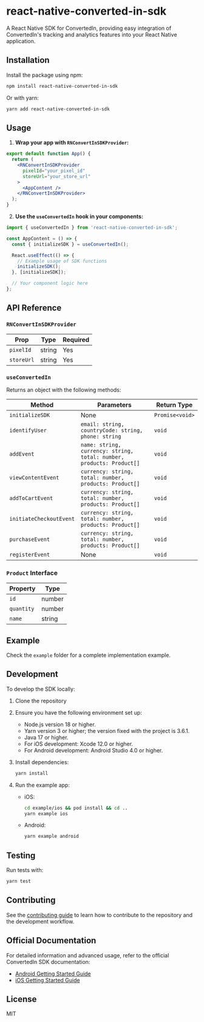 # react-native-converted-in-sdk

A React Native SDK for ConvertedIn, providing easy integration of ConvertedIn's tracking and analytics features into your React Native application.

## Installation

Install the package using npm:

```bash
npm install react-native-converted-in-sdk
```

Or with yarn:

```bash
yarn add react-native-converted-in-sdk
```

## Usage

1. **Wrap your app with `RNConvertInSDKProvider`:**

```jsx
export default function App() {
  return (
    <RNConvertInSDKProvider
      pixelId="your_pixel_id"
      storeUrl="your_store_url"
    >
      <AppContent />
    </RNConvertInSDKProvider>
  );
}
```

2. **Use the `useConvertedIn` hook in your components:**

```jsx
import { useConvertedIn } from 'react-native-converted-in-sdk';

const AppContent = () => {
  const { initializeSDK } = useConvertedIn();

  React.useEffect(() => {
    // Example usage of SDK functions
    initializeSDK();
  }, [initializeSDK]);

  // Your component logic here
};
```

## API Reference

### `RNConvertInSDKProvider`

| Prop | Type | Required |
|------|------|----------|
| `pixelId` | string | Yes |
| `storeUrl` | string | Yes |

### `useConvertedIn`

Returns an object with the following methods:

| Method | Parameters | Return Type |
|--------|------------|-------------|
| `initializeSDK` | None | `Promise<void>` |
| `identifyUser` | `email: string, countryCode: string, phone: string` | `void` |
| `addEvent` | `name: string, currency: string, total: number, products: Product[]` | `void` |
| `viewContentEvent` | `currency: string, total: number, products: Product[]` | `void` |
| `addToCartEvent` | `currency: string, total: number, products: Product[]` | `void` |
| `initiateCheckoutEvent` | `currency: string, total: number, products: Product[]` | `void` |
| `purchaseEvent` | `currency: string, total: number, products: Product[]` | `void` |
| `registerEvent` | None | `void` |

### `Product` Interface

| Property | Type |
|----------|------|
| `id` | number |
| `quantity` | number |
| `name` | string |

## Example

Check the `example` folder for a complete implementation example.

## Development

To develop the SDK locally:

1. Clone the repository
2. Ensure you have the following environment set up:
   - Node.js version 18 or higher.
   - Yarn version 3 or higher; the version fixed with the project is 3.6.1.
   - Java 17 or higher.
   - For iOS development: Xcode 12.0 or higher.
   - For Android development: Android Studio 4.0 or higher.

3. Install dependencies:

   ```bash
   yarn install
   ```

4. Run the example app:

   - iOS:

     ```bash
     cd example/ios && pod install && cd ..
     yarn example ios
     ```

   - Android:

     ```bash
     yarn example android
     ```

## Testing

Run tests with:

```bash
yarn test
```

## Contributing

See the [contributing guide](CONTRIBUTING.md) to learn how to contribute to the repository and the development workflow.

## Official Documentation

For detailed information and advanced usage, refer to the official ConvertedIn SDK documentation:

- [Android Getting Started Guide](https://developer.converted.in/android/getting-started)
- [iOS Getting Started Guide](https://developer.converted.in/ios/getting-started)

## License

MIT

